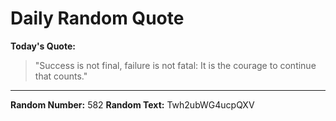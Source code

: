 # Daily Random Quote

**Today's Quote:**
> "Success is not final, failure is not fatal: It is the courage to continue that counts."

---

**Random Number:** 582
**Random Text:** Twh2ubWG4ucpQXV
